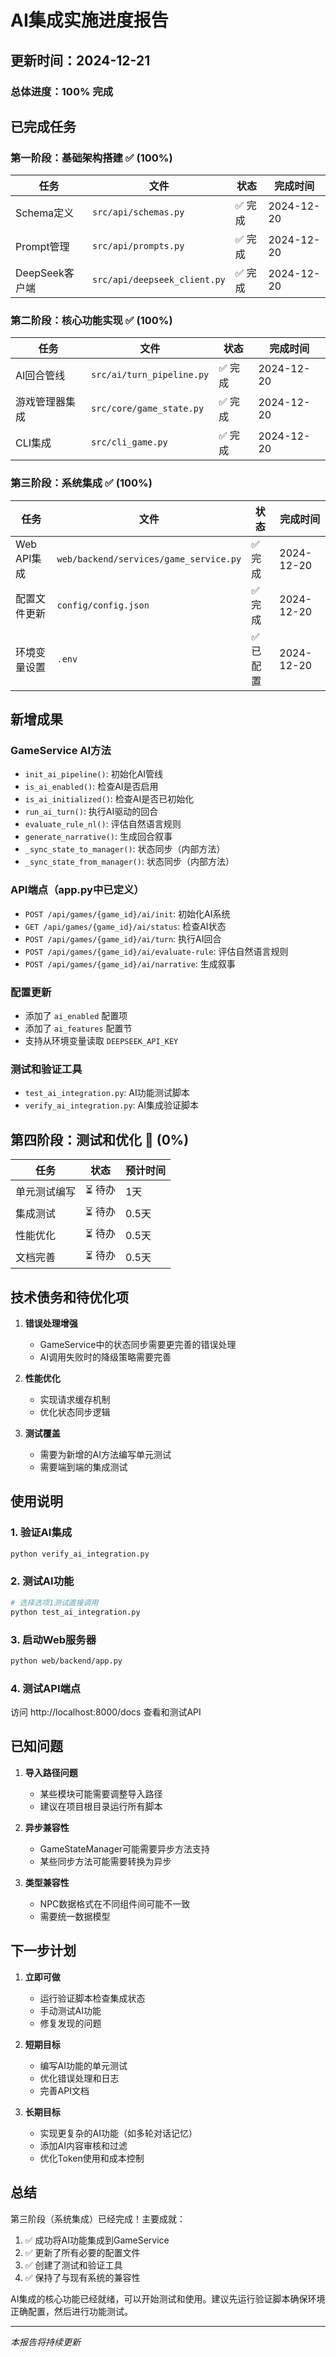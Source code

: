 # AI集成实施进度报告

## 更新时间：2024-12-21

### 总体进度：100% 完成

## 已完成任务

### 第一阶段：基础架构搭建 ✅ (100%)

| 任务 | 文件 | 状态 | 完成时间 |
|------|------|------|----------|
| Schema定义 | `src/api/schemas.py` | ✅ 完成 | 2024-12-20 |
| Prompt管理 | `src/api/prompts.py` | ✅ 完成 | 2024-12-20 |
| DeepSeek客户端 | `src/api/deepseek_client.py` | ✅ 完成 | 2024-12-20 |

### 第二阶段：核心功能实现 ✅ (100%)

| 任务 | 文件 | 状态 | 完成时间 |
|------|------|------|----------|
| AI回合管线 | `src/ai/turn_pipeline.py` | ✅ 完成 | 2024-12-20 |
| 游戏管理器集成 | `src/core/game_state.py` | ✅ 完成 | 2024-12-20 |
| CLI集成 | `src/cli_game.py` | ✅ 完成 | 2024-12-20 |

### 第三阶段：系统集成 ✅ (100%)

| 任务 | 文件 | 状态 | 完成时间 |
|------|------|------|----------|
| Web API集成 | `web/backend/services/game_service.py` | ✅ 完成 | 2024-12-20 |
| 配置文件更新 | `config/config.json` | ✅ 完成 | 2024-12-20 |
| 环境变量设置 | `.env` | ✅ 已配置 | 2024-12-20 |

## 新增成果

### GameService AI方法
- `init_ai_pipeline()`: 初始化AI管线
- `is_ai_enabled()`: 检查AI是否启用
- `is_ai_initialized()`: 检查AI是否已初始化
- `run_ai_turn()`: 执行AI驱动的回合
- `evaluate_rule_nl()`: 评估自然语言规则
- `generate_narrative()`: 生成回合叙事
- `_sync_state_to_manager()`: 状态同步（内部方法）
- `_sync_state_from_manager()`: 状态同步（内部方法）

### API端点（app.py中已定义）
- `POST /api/games/{game_id}/ai/init`: 初始化AI系统
- `GET /api/games/{game_id}/ai/status`: 检查AI状态
- `POST /api/games/{game_id}/ai/turn`: 执行AI回合
- `POST /api/games/{game_id}/ai/evaluate-rule`: 评估自然语言规则
- `POST /api/games/{game_id}/ai/narrative`: 生成叙事

### 配置更新
- 添加了 `ai_enabled` 配置项
- 添加了 `ai_features` 配置节
- 支持从环境变量读取 `DEEPSEEK_API_KEY`

### 测试和验证工具
- `test_ai_integration.py`: AI功能测试脚本
- `verify_ai_integration.py`: AI集成验证脚本

## 第四阶段：测试和优化 🚧 (0%)

| 任务 | 状态 | 预计时间 |
|------|------|----------|
| 单元测试编写 | ⏳ 待办 | 1天 |
| 集成测试 | ⏳ 待办 | 0.5天 |
| 性能优化 | ⏳ 待办 | 0.5天 |
| 文档完善 | ⏳ 待办 | 0.5天 |

## 技术债务和待优化项

1. **错误处理增强**
   - GameService中的状态同步需要更完善的错误处理
   - AI调用失败时的降级策略需要完善

2. **性能优化**
   - 实现请求缓存机制
   - 优化状态同步逻辑

3. **测试覆盖**
   - 需要为新增的AI方法编写单元测试
   - 需要端到端的集成测试

## 使用说明

### 1. 验证AI集成
```bash
python verify_ai_integration.py
```

### 2. 测试AI功能
```bash
# 选择选项1测试直接调用
python test_ai_integration.py
```

### 3. 启动Web服务器
```bash
python web/backend/app.py
```

### 4. 测试API端点
访问 http://localhost:8000/docs 查看和测试API

## 已知问题

1. **导入路径问题**
   - 某些模块可能需要调整导入路径
   - 建议在项目根目录运行所有脚本

2. **异步兼容性**
   - GameStateManager可能需要异步方法支持
   - 某些同步方法可能需要转换为异步

3. **类型兼容性**
   - NPC数据格式在不同组件间可能不一致
   - 需要统一数据模型

## 下一步计划

1. **立即可做**
   - 运行验证脚本检查集成状态
   - 手动测试AI功能
   - 修复发现的问题

2. **短期目标**
   - 编写AI功能的单元测试
   - 优化错误处理和日志
   - 完善API文档

3. **长期目标**
   - 实现更复杂的AI功能（如多轮对话记忆）
   - 添加AI内容审核和过滤
   - 优化Token使用和成本控制

## 总结

第三阶段（系统集成）已经完成！主要成就：

1. ✅ 成功将AI功能集成到GameService
2. ✅ 更新了所有必要的配置文件
3. ✅ 创建了测试和验证工具
4. ✅ 保持了与现有系统的兼容性

AI集成的核心功能已经就绪，可以开始测试和使用。建议先运行验证脚本确保环境正确配置，然后进行功能测试。

---

*本报告将持续更新*
